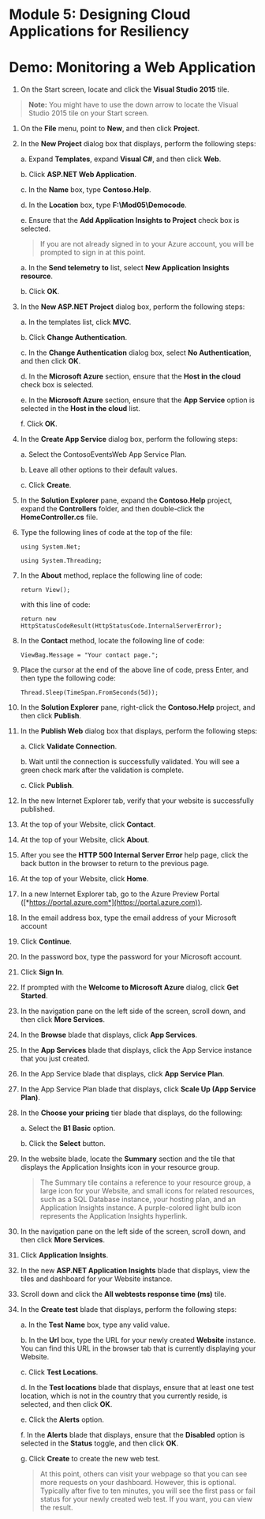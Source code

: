 # Module 5: Designing Cloud Applications for Resiliency

# Demo: Monitoring a Web Application

1. On the Start screen, locate and click the **Visual Studio 2015** tile.

  > **Note:** You might have to use the down arrow to locate the Visual Studio 2015 tile on your Start screen.
	
1.  On the **File** menu, point to **New**, and then click **Project**.

1.  In the **New Project** dialog box that displays, perform the following steps:

	a.  Expand **Templates**, expand **Visual C\#**, and then click **Web**.

	b.  Click **ASP.NET Web Application**.

	c.  In the **Name** box, type **Contoso.Help**.

	d.  In the **Location** box, type **F:\\Mod05\\Democode**.

	e.  Ensure that the **Add Application Insights to Project** check box is selected.

    > If you are not already signed in to your Azure account, you will be prompted to sign in at this point.

	a.  In the **Send telemetry to** list, select **New Application Insights resource**.

	b.  Click **OK**.

1.  In the **New ASP.NET Project** dialog box, perform the following steps:

	a.  In the templates list, click **MVC**.

	b.  Click **Change Authentication**.

	c.  In the **Change Authentication** dialog box, select **No Authentication**, and then click **OK**.

	d.  In the **Microsoft Azure** section, ensure that the **Host in the cloud** check box is selected.

	e.  In the **Microsoft Azure** section, ensure that the **App Service** option is selected in the **Host in the cloud** list.

	f.  Click **OK**.

1.  In the **Create App Service** dialog box, perform the following steps:

	a.  Select the ContosoEventsWeb App Service Plan.

	b.  Leave all other options to their default values.

	c.  Click **Create**.

1.  In the **Solution Explorer** pane, expand the **Contoso.Help** project, expand the **Controllers** folder, and then double-click the **HomeController.cs** file.

1.  Type the following lines of code at the top of the file:

	```
	using System.Net;

	using System.Threading;
	```

1.  In the **About** method, replace the following line of code:

	```
	return View();
	```

	with this line of code:

	```
	return new HttpStatusCodeResult(HttpStatusCode.InternalServerError);
	```

1.  In the **Contact** method, locate the following line of code:

	```
	ViewBag.Message = "Your contact page.";
	```

1.  Place the cursor at the end of the above line of code, press Enter, and then type the following code:

	```
	Thread.Sleep(TimeSpan.FromSeconds(5d));
	```

1.  In the **Solution Explorer** pane, right-click the **Contoso.Help** project, and then click **Publish**.

1.  In the **Publish Web** dialog box that displays, perform the following steps:

	a.  Click **Validate Connection**.

	b.  Wait until the connection is successfully validated. You will see a green check mark after the validation is complete.

	c.  Click **Publish**.

1.  In the new Internet Explorer tab, verify that your website is successfully published.

1.  At the top of your Website, click **Contact**.

1.  At the top of your Website, click **About**.

1.  After you see the **HTTP 500 Internal Server Error** help page, click the back button in the browser to return to the previous page.

1.  At the top of your Website, click **Home**.

1.  In a new Internet Explorer tab, go to the Azure Preview Portal ([*https://portal.azure.com*](https://portal.azure.com)).

1.  In the email address box, type the email address of your Microsoft account

1.  Click **Continue**.

1.  In the password box, type the password for your Microsoft account.

1. Click **Sign In**.

1. If prompted with the **Welcome to Microsoft Azure** dialog, click **Get Started**.

1. In the navigation pane on the left side of the screen, scroll down, and then click **More Services**.

1. In the **Browse** blade that displays, click **App Services**.

1. In the **App Services** blade that displays, click the App Service instance that you just created.

1. In the App Service blade that displays, click **App Service Plan**.

1. In the App Service Plan blade that displays, click **Scale Up (App Service Plan)**.

1. In the **Choose your pricing** tier blade that displays, do the following:

	a.  Select the **B1 Basic** option.

	b.  Click the **Select** button.

1.  In the website blade, locate the **Summary** section and the tile that displays the Application Insights icon in your resource group.

	> The Summary tile contains a reference to your resource group, a large icon for your Website, and small icons for related resources, such as a SQL Database instance, your hosting plan, and an Application Insights instance. A purple-colored light bulb icon represents the Application Insights hyperlink.

1.  In the navigation pane on the left side of the screen, scroll down, and then click **More Services**.

1.  Click **Application Insights**.

1.  In the new **ASP.NET Application Insights** blade that displays, view the tiles and dashboard for your Website instance.

1.  Scroll down and click the **All webtests response time (ms)** tile.

1.  In the **Create test** blade that displays, perform the following steps:

	a.  In the **Test** **Name** box, type any valid value.

	b.  In the **Url** box, type the URL for your newly created **Website** instance. You can find this URL in the browser tab that is currently displaying your Website.

	c.  Click **Test Locations**.

	d.  In the **Test locations** blade that displays, ensure that at least one test location, which is not in the country that you currently reside, is selected, and then click **OK**.

	e.  Click the **Alerts** option.

	f.  In the **Alerts** blade that displays, ensure that the **Disabled** option is selected in the **Status** toggle, and then click **OK**.

	g.  Click **Create** to create the new web test.

    > At this point, others can visit your webpage so that you can see more requests on your dashboard. However, this is optional. Typically after five to ten minutes, you will see the first pass or fail status for your newly created web test. If you want, you can view the result.
